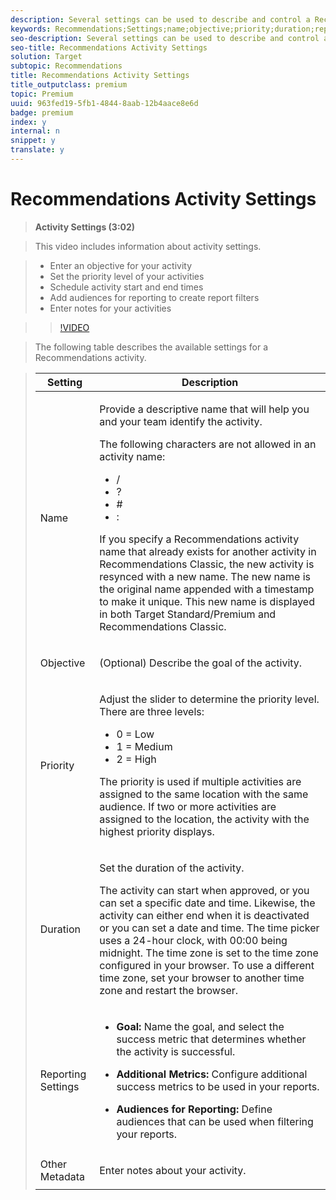 ```yaml
---
description: Several settings can be used to describe and control a Recommendations activity.
keywords: Recommendations;Settings;name;objective;priority;duration;reporting settings;other metadata
seo-description: Several settings can be used to describe and control a Recommendations activity.
seo-title: Recommendations Activity Settings
solution: Target
subtopic: Recommendations
title: Recommendations Activity Settings
title_outputclass: premium
topic: Premium
uuid: 963fed19-5fb1-4844-8aab-12b4aace8e6d
badge: premium
index: y
internal: n
snippet: y
translate: y
---
```


# Recommendations Activity Settings


>**Activity Settings (3:02)** 

>This video includes information about activity settings. 

>
>* Enter an objective for your activity
>* Set the priority level of your activities
>* Schedule activity start and end times
>* Add audiences for reporting to create report filters
>* Enter notes for your activities


>>[!VIDEO](https://vimeo.com/6XNEM8tUADo) 

>The following table describes the available settings for a Recommendations activity. 

><table id="table_E6006EA8C4B94DB5A03CD5DB971F5178"> 
 <thead> 
  <tr> 
   <th colname="col1" class="entry"> Setting </th> 
   <th colname="col2" class="entry"> Description </th> 
  </tr> 
 </thead>
 <tbody> 
  <tr> 
   <td colname="col1"> Name </td> 
   <td colname="col2"> <p>Provide a descriptive name that will help you and your team identify the activity. </p> <p>The following characters are not allowed in an activity name: </p> <p> 
     <ul id="ul_019C0E7C8B9945CA9EF7A0721F506800"> 
      <li id="li_6A7CA8BB78E64A8DA8573D8FAAF896EB">/ </li> 
      <li id="li_6406D6FE934D4E7BB7791BEED3A209F2">? </li> 
      <li id="li_6D6B3DEEF00F4AC2A9F4915FF0D8AC64"># </li> 
      <li id="li_CDB071C41D2E45BAB431679D9B735266">: </li> 
     </ul> </p> <p>If you specify a <span class="keyword"> Recommendations</span> activity name that already exists for another activity in <span class="keyword"> Recommendations Classic</span>, the new activity is resynced with a new name. The new name is the original name appended with a timestamp to make it unique. This new name is displayed in both <span class="keyword"> Target Standard/Premium</span> and <span class="keyword"> Recommendations Classic</span>. </p> </td> 
  </tr> 
  <tr> 
   <td colname="col1"> Objective </td> 
   <td colname="col2"> <p>(Optional) Describe the goal of the activity. </p> </td> 
  </tr> 
  <tr> 
   <td colname="col1"> Priority </td> 
   <td colname="col2"> <p>Adjust the slider to determine the priority level. There are three levels: </p> <p> 
     <ul id="ul_FCA07A04D6F248759429BC46BA57CCE5"> 
      <li id="li_88F440506D22467295C71F2B14470AD7">0 = Low </li> 
      <li id="li_AEC7893759464944A6501FA742A2B0FE">1 = Medium </li> 
      <li id="li_B329FB669546477DBDA27E51369D1878">2 = High </li> 
     </ul> </p> <p>The priority is used if multiple activities are assigned to the same location with the same audience. If two or more activities are assigned to the location, the activity with the highest priority displays. </p> </td> 
  </tr> 
  <tr> 
   <td colname="col1"> Duration </td> 
   <td colname="col2"> <p>Set the duration of the activity. </p> <p>The activity can start when approved, or you can set a specific date and time. Likewise, the activity can either end when it is deactivated or you can set a date and time. The time picker uses a 24-hour clock, with 00:00 being midnight. The time zone is set to the time zone configured in your browser. To use a different time zone, set your browser to another time zone and restart the browser. </p> </td> 
  </tr> 
  <tr> 
   <td colname="col1"> Reporting Settings </td> 
   <td colname="col2"> 
    <ul id="ul_74509C88F0024849AC36AF6125780CF2"> 
     <li id="li_15A4260BCE114E3683FED75CD11B7D6F"> <p><b>Goal:</b> Name the goal, and select the success metric that determines whether the activity is successful. </p> </li> 
     <li id="li_62C0B5A4D5CE40BDB9FFF6D452B70A72"> <p><b>Additional Metrics:</b> Configure additional success metrics to be used in your reports. </p> </li> 
     <li id="li_1AD0F3946E1348429F77A52CDD1FBB4D"> <p><b>Audiences for Reporting:</b> Define audiences that can be used when filtering your reports. </p> </li> 
    </ul> </td> 
  </tr> 
  <tr> 
   <td colname="col1"> Other Metadata </td> 
   <td colname="col2"> <p>Enter notes about your activity. </p> </td> 
  </tr> 
 </tbody> 
</table>

